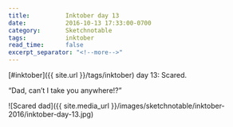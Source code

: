 ```yaml
---
title:          Inktober day 13
date:           2016-10-13 17:33:00-0700
category:       Sketchnotable
tags:           inktober
read_time:      false
excerpt_separator: "<!--more-->"
---
```

[#inktober]({{ site.url }}/tags/inktober) day 13: Scared.

“Dad, can’t I take you anywhere!?”

![Scared dad]({{ site.media_url }}/images/sketchnotable/inktober-2016/inktober-day-13.jpg)

<!--more-->
